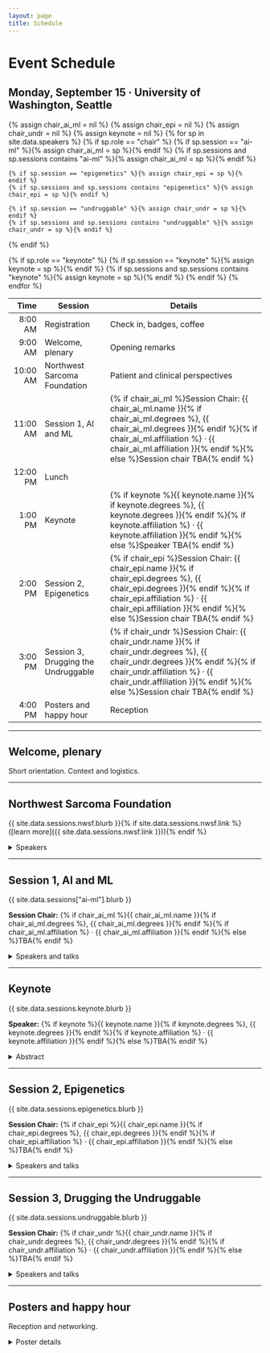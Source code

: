 ```yaml
---
layout: page
title: Schedule
---
```


# Event Schedule

## Monday, September 15 · University of Washington, Seattle

{% assign chair_ai_ml = nil %}
{% assign chair_epi = nil %}
{% assign chair_undr = nil %}
{% assign keynote = nil %}
{% for sp in site.data.speakers %}
  {% if sp.role == "chair" %}
    {% if sp.session == "ai-ml" %}{% assign chair_ai_ml = sp %}{% endif %}
    {% if sp.sessions and sp.sessions contains "ai-ml" %}{% assign chair_ai_ml = sp %}{% endif %}

    {% if sp.session == "epigenetics" %}{% assign chair_epi = sp %}{% endif %}
    {% if sp.sessions and sp.sessions contains "epigenetics" %}{% assign chair_epi = sp %}{% endif %}

    {% if sp.session == "undruggable" %}{% assign chair_undr = sp %}{% endif %}
    {% if sp.sessions and sp.sessions contains "undruggable" %}{% assign chair_undr = sp %}{% endif %}
  {% endif %}

  {% if sp.role == "keynote" %}
    {% if sp.session == "keynote" %}{% assign keynote = sp %}{% endif %}
    {% if sp.sessions and sp.sessions contains "keynote" %}{% assign keynote = sp %}{% endif %}
  {% endif %}
{% endfor %}

| Time    | Session                               | Details |
|-------: |---------------------------------------|---------|
| 8:00 AM | Registration                          | Check in, badges, coffee |
| 9:00 AM | Welcome, plenary                      | Opening remarks |
| 10:00 AM| Northwest Sarcoma Foundation          | Patient and clinical perspectives |
| 11:00 AM| Session 1, AI and ML                  | {% if chair_ai_ml %}Session Chair: {{ chair_ai_ml.name }}{% if chair_ai_ml.degrees %}, {{ chair_ai_ml.degrees }}{% endif %}{% if chair_ai_ml.affiliation %} · {{ chair_ai_ml.affiliation }}{% endif %}{% else %}Session chair TBA{% endif %} |
| 12:00 PM| Lunch                                 |  |
| 1:00 PM | Keynote                               | {% if keynote %}{{ keynote.name }}{% if keynote.degrees %}, {{ keynote.degrees }}{% endif %}{% if keynote.affiliation %} · {{ keynote.affiliation }}{% endif %}{% else %}Speaker TBA{% endif %} |
| 2:00 PM | Session 2, Epigenetics                | {% if chair_epi %}Session Chair: {{ chair_epi.name }}{% if chair_epi.degrees %}, {{ chair_epi.degrees }}{% endif %}{% if chair_epi.affiliation %} · {{ chair_epi.affiliation }}{% endif %}{% else %}Session chair TBA{% endif %} |
| 3:00 PM | Session 3, Drugging the Undruggable   | {% if chair_undr %}Session Chair: {{ chair_undr.name }}{% if chair_undr.degrees %}, {{ chair_undr.degrees }}{% endif %}{% if chair_undr.affiliation %} · {{ chair_undr.affiliation }}{% endif %}{% else %}Session chair TBA{% endif %} |
| 4:00 PM | Posters and happy hour                | Reception |

---

## Welcome, plenary
Short orientation. Context and logistics.

---

## Northwest Sarcoma Foundation
{{ site.data.sessions.nwsf.blurb }}{% if site.data.sessions.nwsf.link %} ([learn more]({{ site.data.sessions.nwsf.link }})){% endif %}

<details markdown="1"><summary>Speakers</summary>

{% assign session_key = "nwsf" %}
{% for sp in site.data.speakers %}
  {% assign in_session = false %}
  {% if sp.session == session_key %}{% assign in_session = true %}{% endif %}
  {% if sp.sessions and sp.sessions contains session_key %}{% assign in_session = true %}{% endif %}
  {% if in_session %}
- **{{ sp.name }}**{% if sp.degrees %}, {{ sp.degrees }}{% endif %}{% if sp.affiliation %} · {{ sp.affiliation }}{% endif %}
  {% if sp.talk_title %}{% if sp.talk_title[session_key] %}*{{ sp.talk_title[session_key] }}*{% else %}*{{ sp.talk_title }}*{% endif %}{% endif %}
  {% if sp.abstract %}{% if sp.abstract[session_key] %}<br>{{ sp.abstract[session_key] }}{% else %}<br>{{ sp.abstract }}{% endif %}{% endif %}
  {% endif %}
{% endfor %}

</details>

---

## Session 1, AI and ML
{{ site.data.sessions["ai-ml"].blurb }}

**Session Chair:** {% if chair_ai_ml %}{{ chair_ai_ml.name }}{% if chair_ai_ml.degrees %}, {{ chair_ai_ml.degrees }}{% endif %}{% if chair_ai_ml.affiliation %} · {{ chair_ai_ml.affiliation }}{% endif %}{% else %}TBA{% endif %}

<details markdown="1"><summary>Speakers and talks</summary>

{% assign session_key = "ai-ml" %}
{% for sp in site.data.speakers %}
  {% if sp.role == "speaker" or sp.role == "panelist" %}
    {% assign in_session = false %}
    {% if sp.session == session_key %}{% assign in_session = true %}{% endif %}
    {% if sp.sessions and sp.sessions contains session_key %}{% assign in_session = true %}{% endif %}
    {% if in_session %}
- **{{ sp.name }}**{% if sp.degrees %}, {{ sp.degrees }}{% endif %}{% if sp.affiliation %} · {{ sp.affiliation }}{% endif %}
  {% if sp.talk_title %}{% if sp.talk_title[session_key] %}*{{ sp.talk_title[session_key] }}*{% else %}*{{ sp.talk_title }}*{% endif %}{% endif %}
  {% if sp.abstract %}{% if sp.abstract[session_key] %}<br>{{ sp.abstract[session_key] }}{% else %}<br>{{ sp.abstract }}{% endif %}{% endif %}
    {% endif %}
  {% endif %}
{% endfor %}

</details>

---

## Keynote
{{ site.data.sessions.keynote.blurb }}

**Speaker:** {% if keynote %}{{ keynote.name }}{% if keynote.degrees %}, {{ keynote.degrees }}{% endif %}{% if keynote.affiliation %} · {{ keynote.affiliation }}{% endif %}{% else %}TBA{% endif %}

<details markdown="1"><summary>Abstract</summary>

{% if keynote and keynote.abstract %}
  {% if keynote.abstract.keynote %}{{ keynote.abstract.keynote }}{% else %}{{ keynote.abstract }}{% endif %}
{% else %}
  Abstract TBA
{% endif %}

</details>

---

## Session 2, Epigenetics
{{ site.data.sessions.epigenetics.blurb }}

**Session Chair:** {% if chair_epi %}{{ chair_epi.name }}{% if chair_epi.degrees %}, {{ chair_epi.degrees }}{% endif %}{% if chair_epi.affiliation %} · {{ chair_epi.affiliation }}{% endif %}{% else %}TBA{% endif %}

<details markdown="1"><summary>Speakers and talks</summary>

{% assign session_key = "epigenetics" %}
{% for sp in site.data.speakers %}
  {% if sp.role == "speaker" or sp.role == "panelist" %}
    {% assign in_session = false %}
    {% if sp.session == session_key %}{% assign in_session = true %}{% endif %}
    {% if sp.sessions and sp.sessions contains session_key %}{% assign in_session = true %}{% endif %}
    {% if in_session %}
- **{{ sp.name }}**{% if sp.degrees %}, {{ sp.degrees }}{% endif %}{% if sp.affiliation %} · {{ sp.affiliation }}{% endif %}
  {% if sp.talk_title %}{% if sp.talk_title[session_key] %}*{{ sp.talk_title[session_key] }}*{% else %}*{{ sp.talk_title }}*{% endif %}{% endif %}
  {% if sp.abstract %}{% if sp.abstract[session_key] %}<br>{{ sp.abstract[session_key] }}{% else %}<br>{{ sp.abstract }}{% endif %}{% endif %}
    {% endif %}
  {% endif %}
{% endfor %}

</details>

---

## Session 3, Drugging the Undruggable
{{ site.data.sessions.undruggable.blurb }}

**Session Chair:** {% if chair_undr %}{{ chair_undr.name }}{% if chair_undr.degrees %}, {{ chair_undr.degrees }}{% endif %}{% if chair_undr.affiliation %} · {{ chair_undr.affiliation }}{% endif %}{% else %}TBA{% endif %}

<details markdown="1"><summary>Speakers and talks</summary>

{% assign session_key = "undruggable" %}
{% for sp in site.data.speakers %}
  {% if sp.role == "speaker" or sp.role == "panelist" %}
    {% assign in_session = false %}
    {% if sp.session == session_key %}{% assign in_session = true %}{% endif %}
    {% if sp.sessions and sp.sessions contains session_key %}{% assign in_session = true %}{% endif %}
    {% if in_session %}
- **{{ sp.name }}**{% if sp.degrees %}, {{ sp.degrees }}{% endif %}{% if sp.affiliation %} · {{ sp.affiliation }}{% endif %}
  {% if sp.talk_title %}{% if sp.talk_title[session_key] %}*{{ sp.talk_title[session_key] }}*{% else %}*{{ sp.talk_title }}*{% endif %}{% endif %}
  {% if sp.abstract %}{% if sp.abstract[session_key] %}<br>{{ sp.abstract[session_key] }}{% else %}<br>{{ sp.abstract }}{% endif %}{% endif %}
    {% endif %}
  {% endif %}
{% endfor %}

</details>

---

## Posters and happy hour
Reception and networking.

<details markdown="1"><summary>Poster details</summary>

- Setup time and location
- Poster size and format
- Presenter timing
- Best poster note if applicable

</details>

